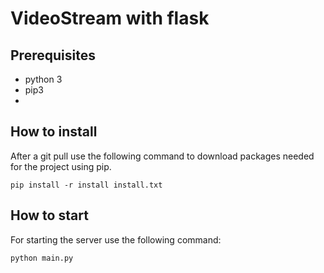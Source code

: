 # VideoStream with flask
## Prerequisites
* python 3
* pip3
*

## How to install
After a git pull use the following command to download packages needed for the project using pip.

    pip install -r install install.txt


## How to start
For starting the server use the following command:

    python main.py


